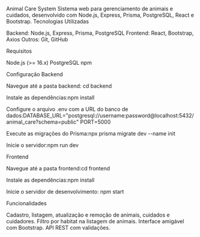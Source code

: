 Animal Care System
Sistema web para gerenciamento de animais e cuidados, desenvolvido com Node.js, Express, Prisma, PostgreSQL, React e Bootstrap.
Tecnologias Utilizadas

Backend: Node.js, Express, Prisma, PostgreSQL
Frontend: React, Bootstrap, Axios
Outros: Git, GitHub

Requisitos

Node.js (>= 16.x)
PostgreSQL
npm

Configuração
Backend

Navegue até a pasta backend: cd backend


Instale as dependências:npm install


Configure o arquivo .env com a URL do banco de dados:DATABASE_URL="postgresql://username:password@localhost:5432/animal_care?schema=public"
PORT=5000


Execute as migrações do Prisma:npx prisma migrate dev --name init


Inicie o servidor:npm run dev



Frontend

Navegue até a pasta frontend:cd frontend


Instale as dependências:npm install


Inicie o servidor de desenvolvimento: npm start



Funcionalidades

Cadastro, listagem, atualização e remoção de animais, cuidados e cuidadores.
Filtro por habitat na listagem de animais.
Interface amigável com Bootstrap.
API REST com validações.
